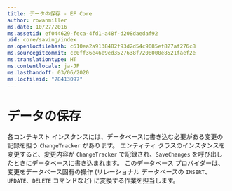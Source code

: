 ```yaml
---
title: データの保存 - EF Core
author: rowanmiller
ms.date: 10/27/2016
ms.assetid: ef044629-feca-4fd1-a48f-d208daedaf92
uid: core/saving/index
ms.openlocfilehash: c610ea2a9138482f93d2d54c9085ef827af276c8
ms.sourcegitcommit: cc0ff36e46e9ed3527638f7208000e8521faef2e
ms.translationtype: HT
ms.contentlocale: ja-JP
ms.lasthandoff: 03/06/2020
ms.locfileid: "78413097"
---
```

# <a name="saving-data"></a>データの保存

各コンテキスト インスタンスには、データベースに書き込む必要がある変更の記録を担う `ChangeTracker` があります。 エンティティ クラスのインスタンスを変更すると、変更内容が `ChangeTracker` で記録され、`SaveChanges` を呼び出したときにデータベースに書き込まれます。 このデータベース プロバイダーは、変更をデータベース固有の操作 (リレーショナル データベースの `INSERT`、`UPDATE`、`DELETE` コマンドなど) に変換する作業を担当します。
